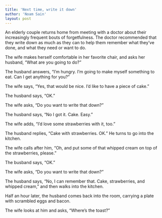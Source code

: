 ```yaml
---
title: 'Next time, write it down'
author: 'Noam Sain'
layout: post
---
```


An elderly couple returns home from meeting with a doctor about their increasingly frequent bouts of forgetfulness. The doctor recommended that they write down as much as they can to help them remember what they’ve done, and what they need or want to do.

The wife makes herself comfortable in her favorite chair, and asks her husband, “What are you going to do?”

The husband answers, “I’m hungry. I’m going to make myself something to eat. Can I get anything for you?”

The wife says, “Yes, that would be nice. I’d like to have a piece of cake.”

The husband says, “OK.”

The wife asks, “Do you want to write that down?”

The husband says, “No I got it. Cake. Easy.”

The wife adds, “I’d love some strawberries with it, too.”

The husband replies, “Cake with strawberries. OK.” He turns to go into the kitchen.

The wife calls after him, “Oh, and put some of that whipped cream on top of the strawberries, please.”

The busband says, “OK.”

The wife asks, “Do you want to write that down?”

The husband says, “No, I can remember that. Cake, strawberries, and whipped cream,” and then walks into the kitchen.

Half an hour later, the husband comes back into the room, carrying a plate with scrambled eggs and bacon.

The wife looks at him and asks, “Where’s the toast?”